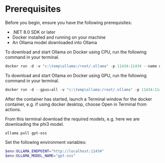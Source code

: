# Prerequisites

Before you begin, ensure you have the following prerequisites:

- .NET 8.0 SDK or later
- Docker installed and running on your machine
- An Ollama model downloaded into Ollama

To download and start Ollama on Docker using CPU, run the following command in your terminal.

```powershell
docker run -d -v "c:\temp\ollama:/root/.ollama" -p 11434:11434 --name ollama ollama/ollama
```

To download and start Ollama on Docker using GPU, run the following command in your terminal.

```powershell
docker run -d --gpus=all -v "c:\temp\ollama:/root/.ollama" -p 11434:11434 --name ollama ollama/ollama
```

After the container has started, launch a Terminal window for the docker container, e.g. if using docker desktop, choose Open in Terminal from actions.

From this terminal download the required models, e.g. here we are downloading the phi3 model.

```text
ollama pull gpt-oss
```

Set the following environment variables:

```powershell
$env:OLLAMA_ENDPOINT="http://localhost:11434"
$env:OLLAMA_MODEL_NAME="gpt-oss"
```

